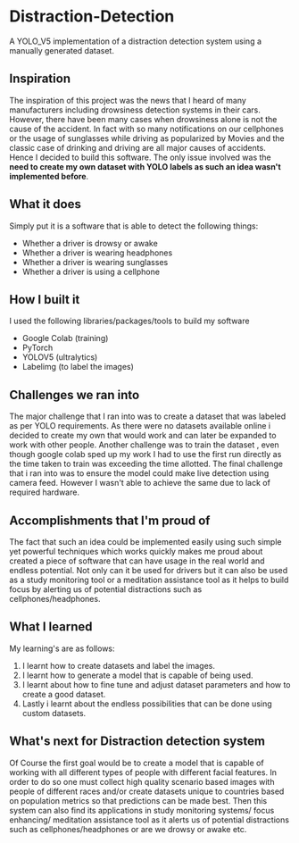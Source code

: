 # Distraction-Detection
A YOLO_V5 implementation of a distraction detection system using a manually generated dataset.
## Inspiration
The inspiration of this project was the news that I heard of many manufacturers including drowsiness detection systems in their cars. However, there have been many cases when drowsiness alone is not the cause of the accident. In fact with so many notifications on our cellphones or the usage of sunglasses while driving as popularized by Movies and the classic case of drinking and driving are all major causes of accidents.
Hence I decided to build this software.
The only issue involved was the **need to create my own dataset with YOLO labels as such an idea wasn't implemented before**.

## What it does
Simply put it is a software that is able to detect the following things:
* Whether a driver is drowsy or awake
* Whether a driver is wearing headphones
* Whether a driver is wearing sunglasses
* Whether a driver is using a cellphone
## How I built it
I used the following libraries/packages/tools to build my software
* Google Colab (training)
* PyTorch
* YOLOV5 (ultralytics)
* Labelimg (to label the images)
## Challenges we ran into
The major challenge that I ran into was to create a dataset that was labeled as per YOLO requirements.
As there were no datasets available online i decided to create my own that would work and can later be expanded to work with other people.
Another challenge was to train the dataset , even though google colab sped up my work I had to use the first run directly as the time taken to train was exceeding the time allotted.
The final challenge that i ran into was to ensure the model could make live detection using camera feed. However I wasn't able to achieve the same due to lack of required hardware.

## Accomplishments that I'm proud of
The fact that such an idea could be implemented easily using such simple yet powerful techniques which works quickly makes me proud about created a piece of software that can have usage in the real world and endless potential.
Not only can it be used for drivers but it can also be used as a study monitoring tool or a meditation assistance tool as it helps to build focus by alerting us of potential distractions such as cellphones/headphones.

## What I learned
My learning's are as follows:
1. I learnt how to create datasets and label the images.
2. I learnt how to generate a model that is capable of being used.
3. I learnt about how to fine tune and adjust dataset parameters and how to create a good dataset.
4. Lastly i learnt about the endless possibilities that can be done using custom datasets.
## What's next for Distraction detection system
Of Course the first goal would be to create a model that is capable of working with all different types of people with different facial features. In order to do so one must collect high quality scenario based images with people of different races and/or create datasets unique to countries based on population metrics so that predictions can be made best.
Then this system can also find its applications in study monitoring systems/ focus enhancing/ meditation assistance tool as it alerts us of potential distractions such as cellphones/headphones or are we drowsy or awake etc.